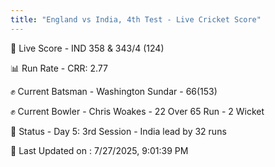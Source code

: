 ```yaml
---
title: "England vs India, 4th Test - Live Cricket Score"
---
```


🔴 Live Score - IND 358 & 343/4 (124)  

📊 Run Rate - CRR: 2.77  

✊ Current Batsman - Washington Sundar - 66(153)  

✊ Current Bowler - Chris Woakes - 22 Over 65 Run - 2 Wicket  

📑 Status - Day 5: 3rd Session - India lead by 32 runs

📝 Last Updated on : 7/27/2025, 9:01:39 PM  

